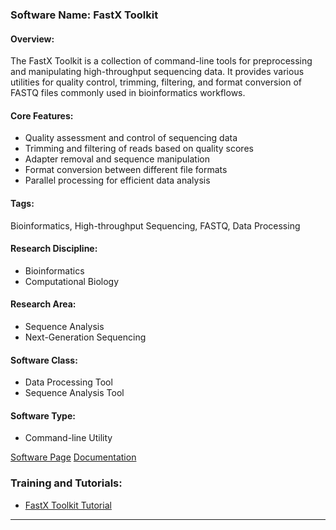 ### Software Name: FastX Toolkit

#### Overview:
The FastX Toolkit is a collection of command-line tools for preprocessing and manipulating high-throughput sequencing data. It provides various utilities for quality control, trimming, filtering, and format conversion of FASTQ files commonly used in bioinformatics workflows.

#### Core Features:
- Quality assessment and control of sequencing data
- Trimming and filtering of reads based on quality scores
- Adapter removal and sequence manipulation
- Format conversion between different file formats
- Parallel processing for efficient data analysis

#### Tags:
Bioinformatics, High-throughput Sequencing, FASTQ, Data Processing

#### Research Discipline:
- Bioinformatics
- Computational Biology

#### Research Area:
- Sequence Analysis
- Next-Generation Sequencing

#### Software Class:
- Data Processing Tool
- Sequence Analysis Tool

#### Software Type:
- Command-line Utility

[Software Page](http://hannonlab.cshl.edu/fastx_toolkit/)
[Documentation](http://hannonlab.cshl.edu/fastx_toolkit/commandline.html)

### Training and Tutorials:
- [FastX Toolkit Tutorial](http://hannonlab.cshl.edu/fastx_toolkit/tutorials/index.html)
--------------------------------------
